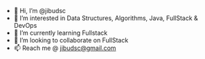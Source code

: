 - 👋 Hi, I’m @jibudsc
- 👀 I’m interested in Data Structures, Algorithms, Java, FullStack & DevOps
- 🌱 I’m currently learning Fullstack
- 💞️ I’m looking to collaborate on FullStack
- 📫 Reach me @ jibudsc@gmail.com

<!---
jibudsc/jibudsc is a ✨ special ✨ repository because its `README.md` (this file) appears on your GitHub profile.
You can click the Preview link to take a look at your changes.
--->
